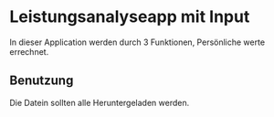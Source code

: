 # Leistungsanalyseapp mit Input
In dieser Application werden durch 3 Funktionen, Persönliche werte errechnet.
## Benutzung
Die Datein sollten alle Heruntergeladen werden. 
